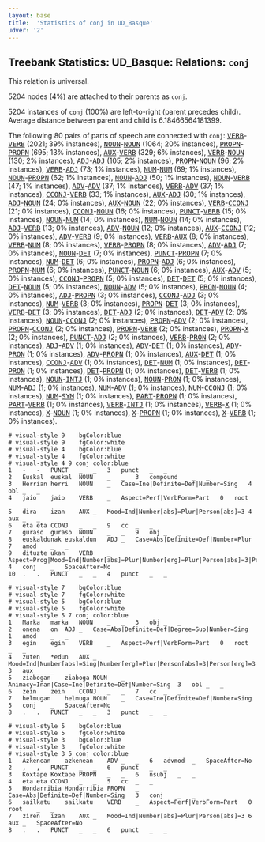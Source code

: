 ```yaml
---
layout: base
title:  'Statistics of conj in UD_Basque'
udver: '2'
---
```


## Treebank Statistics: UD_Basque: Relations: `conj`

This relation is universal.

5204 nodes (4%) are attached to their parents as `conj`.

5204 instances of `conj` (100%) are left-to-right (parent precedes child).
Average distance between parent and child is 6.18466564181399.

The following 80 pairs of parts of speech are connected with `conj`: <tt><a href="eu-pos-VERB.html">VERB</a></tt>-<tt><a href="eu-pos-VERB.html">VERB</a></tt> (2021; 39% instances), <tt><a href="eu-pos-NOUN.html">NOUN</a></tt>-<tt><a href="eu-pos-NOUN.html">NOUN</a></tt> (1064; 20% instances), <tt><a href="eu-pos-PROPN.html">PROPN</a></tt>-<tt><a href="eu-pos-PROPN.html">PROPN</a></tt> (695; 13% instances), <tt><a href="eu-pos-AUX.html">AUX</a></tt>-<tt><a href="eu-pos-VERB.html">VERB</a></tt> (329; 6% instances), <tt><a href="eu-pos-VERB.html">VERB</a></tt>-<tt><a href="eu-pos-NOUN.html">NOUN</a></tt> (130; 2% instances), <tt><a href="eu-pos-ADJ.html">ADJ</a></tt>-<tt><a href="eu-pos-ADJ.html">ADJ</a></tt> (105; 2% instances), <tt><a href="eu-pos-PROPN.html">PROPN</a></tt>-<tt><a href="eu-pos-NOUN.html">NOUN</a></tt> (96; 2% instances), <tt><a href="eu-pos-VERB.html">VERB</a></tt>-<tt><a href="eu-pos-ADJ.html">ADJ</a></tt> (73; 1% instances), <tt><a href="eu-pos-NUM.html">NUM</a></tt>-<tt><a href="eu-pos-NUM.html">NUM</a></tt> (69; 1% instances), <tt><a href="eu-pos-NOUN.html">NOUN</a></tt>-<tt><a href="eu-pos-PROPN.html">PROPN</a></tt> (62; 1% instances), <tt><a href="eu-pos-NOUN.html">NOUN</a></tt>-<tt><a href="eu-pos-ADJ.html">ADJ</a></tt> (50; 1% instances), <tt><a href="eu-pos-NOUN.html">NOUN</a></tt>-<tt><a href="eu-pos-VERB.html">VERB</a></tt> (47; 1% instances), <tt><a href="eu-pos-ADV.html">ADV</a></tt>-<tt><a href="eu-pos-ADV.html">ADV</a></tt> (37; 1% instances), <tt><a href="eu-pos-VERB.html">VERB</a></tt>-<tt><a href="eu-pos-ADV.html">ADV</a></tt> (37; 1% instances), <tt><a href="eu-pos-CCONJ.html">CCONJ</a></tt>-<tt><a href="eu-pos-VERB.html">VERB</a></tt> (33; 1% instances), <tt><a href="eu-pos-AUX.html">AUX</a></tt>-<tt><a href="eu-pos-ADJ.html">ADJ</a></tt> (30; 1% instances), <tt><a href="eu-pos-ADJ.html">ADJ</a></tt>-<tt><a href="eu-pos-NOUN.html">NOUN</a></tt> (24; 0% instances), <tt><a href="eu-pos-AUX.html">AUX</a></tt>-<tt><a href="eu-pos-NOUN.html">NOUN</a></tt> (22; 0% instances), <tt><a href="eu-pos-VERB.html">VERB</a></tt>-<tt><a href="eu-pos-CCONJ.html">CCONJ</a></tt> (21; 0% instances), <tt><a href="eu-pos-CCONJ.html">CCONJ</a></tt>-<tt><a href="eu-pos-NOUN.html">NOUN</a></tt> (16; 0% instances), <tt><a href="eu-pos-PUNCT.html">PUNCT</a></tt>-<tt><a href="eu-pos-VERB.html">VERB</a></tt> (15; 0% instances), <tt><a href="eu-pos-NOUN.html">NOUN</a></tt>-<tt><a href="eu-pos-NUM.html">NUM</a></tt> (14; 0% instances), <tt><a href="eu-pos-NUM.html">NUM</a></tt>-<tt><a href="eu-pos-NOUN.html">NOUN</a></tt> (14; 0% instances), <tt><a href="eu-pos-ADJ.html">ADJ</a></tt>-<tt><a href="eu-pos-VERB.html">VERB</a></tt> (13; 0% instances), <tt><a href="eu-pos-ADV.html">ADV</a></tt>-<tt><a href="eu-pos-NOUN.html">NOUN</a></tt> (12; 0% instances), <tt><a href="eu-pos-AUX.html">AUX</a></tt>-<tt><a href="eu-pos-CCONJ.html">CCONJ</a></tt> (12; 0% instances), <tt><a href="eu-pos-ADV.html">ADV</a></tt>-<tt><a href="eu-pos-VERB.html">VERB</a></tt> (9; 0% instances), <tt><a href="eu-pos-VERB.html">VERB</a></tt>-<tt><a href="eu-pos-AUX.html">AUX</a></tt> (8; 0% instances), <tt><a href="eu-pos-VERB.html">VERB</a></tt>-<tt><a href="eu-pos-NUM.html">NUM</a></tt> (8; 0% instances), <tt><a href="eu-pos-VERB.html">VERB</a></tt>-<tt><a href="eu-pos-PROPN.html">PROPN</a></tt> (8; 0% instances), <tt><a href="eu-pos-ADV.html">ADV</a></tt>-<tt><a href="eu-pos-ADJ.html">ADJ</a></tt> (7; 0% instances), <tt><a href="eu-pos-NOUN.html">NOUN</a></tt>-<tt><a href="eu-pos-DET.html">DET</a></tt> (7; 0% instances), <tt><a href="eu-pos-PUNCT.html">PUNCT</a></tt>-<tt><a href="eu-pos-PROPN.html">PROPN</a></tt> (7; 0% instances), <tt><a href="eu-pos-NUM.html">NUM</a></tt>-<tt><a href="eu-pos-DET.html">DET</a></tt> (6; 0% instances), <tt><a href="eu-pos-PROPN.html">PROPN</a></tt>-<tt><a href="eu-pos-ADJ.html">ADJ</a></tt> (6; 0% instances), <tt><a href="eu-pos-PROPN.html">PROPN</a></tt>-<tt><a href="eu-pos-NUM.html">NUM</a></tt> (6; 0% instances), <tt><a href="eu-pos-PUNCT.html">PUNCT</a></tt>-<tt><a href="eu-pos-NOUN.html">NOUN</a></tt> (6; 0% instances), <tt><a href="eu-pos-AUX.html">AUX</a></tt>-<tt><a href="eu-pos-ADV.html">ADV</a></tt> (5; 0% instances), <tt><a href="eu-pos-CCONJ.html">CCONJ</a></tt>-<tt><a href="eu-pos-PROPN.html">PROPN</a></tt> (5; 0% instances), <tt><a href="eu-pos-DET.html">DET</a></tt>-<tt><a href="eu-pos-DET.html">DET</a></tt> (5; 0% instances), <tt><a href="eu-pos-DET.html">DET</a></tt>-<tt><a href="eu-pos-NOUN.html">NOUN</a></tt> (5; 0% instances), <tt><a href="eu-pos-NOUN.html">NOUN</a></tt>-<tt><a href="eu-pos-ADV.html">ADV</a></tt> (5; 0% instances), <tt><a href="eu-pos-PRON.html">PRON</a></tt>-<tt><a href="eu-pos-NOUN.html">NOUN</a></tt> (4; 0% instances), <tt><a href="eu-pos-ADJ.html">ADJ</a></tt>-<tt><a href="eu-pos-PROPN.html">PROPN</a></tt> (3; 0% instances), <tt><a href="eu-pos-CCONJ.html">CCONJ</a></tt>-<tt><a href="eu-pos-ADJ.html">ADJ</a></tt> (3; 0% instances), <tt><a href="eu-pos-NUM.html">NUM</a></tt>-<tt><a href="eu-pos-VERB.html">VERB</a></tt> (3; 0% instances), <tt><a href="eu-pos-PROPN.html">PROPN</a></tt>-<tt><a href="eu-pos-DET.html">DET</a></tt> (3; 0% instances), <tt><a href="eu-pos-VERB.html">VERB</a></tt>-<tt><a href="eu-pos-DET.html">DET</a></tt> (3; 0% instances), <tt><a href="eu-pos-DET.html">DET</a></tt>-<tt><a href="eu-pos-ADJ.html">ADJ</a></tt> (2; 0% instances), <tt><a href="eu-pos-DET.html">DET</a></tt>-<tt><a href="eu-pos-ADV.html">ADV</a></tt> (2; 0% instances), <tt><a href="eu-pos-NOUN.html">NOUN</a></tt>-<tt><a href="eu-pos-CCONJ.html">CCONJ</a></tt> (2; 0% instances), <tt><a href="eu-pos-PROPN.html">PROPN</a></tt>-<tt><a href="eu-pos-ADV.html">ADV</a></tt> (2; 0% instances), <tt><a href="eu-pos-PROPN.html">PROPN</a></tt>-<tt><a href="eu-pos-CCONJ.html">CCONJ</a></tt> (2; 0% instances), <tt><a href="eu-pos-PROPN.html">PROPN</a></tt>-<tt><a href="eu-pos-VERB.html">VERB</a></tt> (2; 0% instances), <tt><a href="eu-pos-PROPN.html">PROPN</a></tt>-<tt><a href="eu-pos-X.html">X</a></tt> (2; 0% instances), <tt><a href="eu-pos-PUNCT.html">PUNCT</a></tt>-<tt><a href="eu-pos-ADJ.html">ADJ</a></tt> (2; 0% instances), <tt><a href="eu-pos-VERB.html">VERB</a></tt>-<tt><a href="eu-pos-PRON.html">PRON</a></tt> (2; 0% instances), <tt><a href="eu-pos-ADJ.html">ADJ</a></tt>-<tt><a href="eu-pos-ADV.html">ADV</a></tt> (1; 0% instances), <tt><a href="eu-pos-ADV.html">ADV</a></tt>-<tt><a href="eu-pos-DET.html">DET</a></tt> (1; 0% instances), <tt><a href="eu-pos-ADV.html">ADV</a></tt>-<tt><a href="eu-pos-PRON.html">PRON</a></tt> (1; 0% instances), <tt><a href="eu-pos-ADV.html">ADV</a></tt>-<tt><a href="eu-pos-PROPN.html">PROPN</a></tt> (1; 0% instances), <tt><a href="eu-pos-AUX.html">AUX</a></tt>-<tt><a href="eu-pos-DET.html">DET</a></tt> (1; 0% instances), <tt><a href="eu-pos-CCONJ.html">CCONJ</a></tt>-<tt><a href="eu-pos-ADV.html">ADV</a></tt> (1; 0% instances), <tt><a href="eu-pos-DET.html">DET</a></tt>-<tt><a href="eu-pos-NUM.html">NUM</a></tt> (1; 0% instances), <tt><a href="eu-pos-DET.html">DET</a></tt>-<tt><a href="eu-pos-PRON.html">PRON</a></tt> (1; 0% instances), <tt><a href="eu-pos-DET.html">DET</a></tt>-<tt><a href="eu-pos-PROPN.html">PROPN</a></tt> (1; 0% instances), <tt><a href="eu-pos-DET.html">DET</a></tt>-<tt><a href="eu-pos-VERB.html">VERB</a></tt> (1; 0% instances), <tt><a href="eu-pos-NOUN.html">NOUN</a></tt>-<tt><a href="eu-pos-INTJ.html">INTJ</a></tt> (1; 0% instances), <tt><a href="eu-pos-NOUN.html">NOUN</a></tt>-<tt><a href="eu-pos-PRON.html">PRON</a></tt> (1; 0% instances), <tt><a href="eu-pos-NUM.html">NUM</a></tt>-<tt><a href="eu-pos-ADJ.html">ADJ</a></tt> (1; 0% instances), <tt><a href="eu-pos-NUM.html">NUM</a></tt>-<tt><a href="eu-pos-ADV.html">ADV</a></tt> (1; 0% instances), <tt><a href="eu-pos-NUM.html">NUM</a></tt>-<tt><a href="eu-pos-CCONJ.html">CCONJ</a></tt> (1; 0% instances), <tt><a href="eu-pos-NUM.html">NUM</a></tt>-<tt><a href="eu-pos-SYM.html">SYM</a></tt> (1; 0% instances), <tt><a href="eu-pos-PART.html">PART</a></tt>-<tt><a href="eu-pos-PROPN.html">PROPN</a></tt> (1; 0% instances), <tt><a href="eu-pos-PART.html">PART</a></tt>-<tt><a href="eu-pos-VERB.html">VERB</a></tt> (1; 0% instances), <tt><a href="eu-pos-VERB.html">VERB</a></tt>-<tt><a href="eu-pos-INTJ.html">INTJ</a></tt> (1; 0% instances), <tt><a href="eu-pos-VERB.html">VERB</a></tt>-<tt><a href="eu-pos-X.html">X</a></tt> (1; 0% instances), <tt><a href="eu-pos-X.html">X</a></tt>-<tt><a href="eu-pos-NOUN.html">NOUN</a></tt> (1; 0% instances), <tt><a href="eu-pos-X.html">X</a></tt>-<tt><a href="eu-pos-PROPN.html">PROPN</a></tt> (1; 0% instances), <tt><a href="eu-pos-X.html">X</a></tt>-<tt><a href="eu-pos-VERB.html">VERB</a></tt> (1; 0% instances).


~~~ conllu
# visual-style 9	bgColor:blue
# visual-style 9	fgColor:white
# visual-style 4	bgColor:blue
# visual-style 4	fgColor:white
# visual-style 4 9 conj	color:blue
1	-	-	PUNCT	_	_	3	punct	_	_
2	Euskal	euskal	NOUN	_	_	3	compound	_	_
3	Herrian	herri	NOUN	_	Case=Ine|Definite=Def|Number=Sing	4	obl	_	_
4	jaio	jaio	VERB	_	Aspect=Perf|VerbForm=Part	0	root	_	_
5	dira	izan	AUX	_	Mood=Ind|Number[abs]=Plur|Person[abs]=3	4	aux	_	_
6	eta	eta	CCONJ	_	_	9	cc	_	_
7	guraso	guraso	NOUN	_	_	9	obj	_	_
8	euskaldunak	euskaldun	ADJ	_	Case=Abs|Definite=Def|Number=Plur	7	amod	_	_
9	dituzte	ukan	VERB	_	Aspect=Prog|Mood=Ind|Number[abs]=Plur|Number[erg]=Plur|Person[abs]=3|Person[erg]=3	4	conj	_	SpaceAfter=No
10	.	.	PUNCT	_	_	4	punct	_	_

~~~


~~~ conllu
# visual-style 7	bgColor:blue
# visual-style 7	fgColor:white
# visual-style 5	bgColor:blue
# visual-style 5	fgColor:white
# visual-style 5 7 conj	color:blue
1	Marka	marka	NOUN	_	_	3	obj	_	_
2	onena	on	ADJ	_	Case=Abs|Definite=Def|Degree=Sup|Number=Sing	1	amod	_	_
3	egin	egin	VERB	_	Aspect=Perf|VerbForm=Part	0	root	_	_
4	zuten	*edun	AUX	_	Mood=Ind|Number[abs]=Sing|Number[erg]=Plur|Person[abs]=3|Person[erg]=3	3	aux	_	_
5	ziabogan	ziaboga	NOUN	_	Animacy=Inan|Case=Ine|Definite=Def|Number=Sing	3	obl	_	_
6	zein	zein	CCONJ	_	_	7	cc	_	_
7	helmugan	helmuga	NOUN	_	Case=Ine|Definite=Def|Number=Sing	5	conj	_	SpaceAfter=No
8	.	.	PUNCT	_	_	3	punct	_	_

~~~


~~~ conllu
# visual-style 5	bgColor:blue
# visual-style 5	fgColor:white
# visual-style 3	bgColor:blue
# visual-style 3	fgColor:white
# visual-style 3 5 conj	color:blue
1	Azkenean	azkenean	ADV	_	_	6	advmod	_	SpaceAfter=No
2	,	,	PUNCT	_	_	6	punct	_	_
3	Koxtape	Koxtape	PROPN	_	_	6	nsubj	_	_
4	eta	eta	CCONJ	_	_	5	cc	_	_
5	Hondarribia	Hondarribia	PROPN	_	Case=Abs|Definite=Def|Number=Sing	3	conj	_	_
6	sailkatu	sailkatu	VERB	_	Aspect=Perf|VerbForm=Part	0	root	_	_
7	ziren	izan	AUX	_	Mood=Ind|Number[abs]=Plur|Person[abs]=3	6	aux	_	SpaceAfter=No
8	.	.	PUNCT	_	_	6	punct	_	_

~~~


